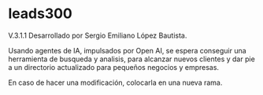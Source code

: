 # leads300

V.3.1.1
Desarrollado por Sergio Emiliano López Bautista.

Usando agentes de IA, impulsados por Open AI, se espera conseguir una herramienta de busqueda y analisis, para alcanzar nuevos clientes y dar pie a un directorio actualizado para pequeños negocios y empresas. 

En caso de hacer una modificación, colocarla en una nueva rama.